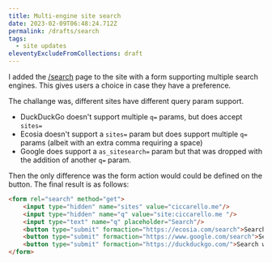 ```yaml
---
title: Multi-engine site search
date: 2023-02-09T06:48:24.712Z
permalink: /drafts/search
tags:
  - site updates
eleventyExcludeFromCollections: draft
---
```

I added the [/search](/search/) page to the site with a form supporting multiple search engines. This gives users a choice in case they have a preference.

The challange was, different sites have different query param support.

- DuckDuckGo doesn't support multiple `q=` params, but does accept `sites=`
- Ecosia doesn't support a `sites=` param but does support multiple `q=` params (albeit with an extra comma requiring a space)
- Google does support a `as_sitesearch=` param but that was dropped with the addition of another `q=` param.

Then the only difference was the form action would could be defined on the button. The final result is as follows:

```html
<form rel="search" method="get">
    <input type="hidden" name="sites" value="ciccarello.me"/>
    <input type="hidden" name="q" value="site:ciccarello.me "/>
    <input type="text" name="q" placeholder="Search"/>
    <button type="submit" formaction="https://ecosia.com/search">Search with Ecosia</button>
    <button type="submit" formaction="https://www.google.com/search">Search with Google</button>
    <button type="submit" formaction="https://duckduckgo.com/">Search with DuckDuckGo</button>
</form>
```
